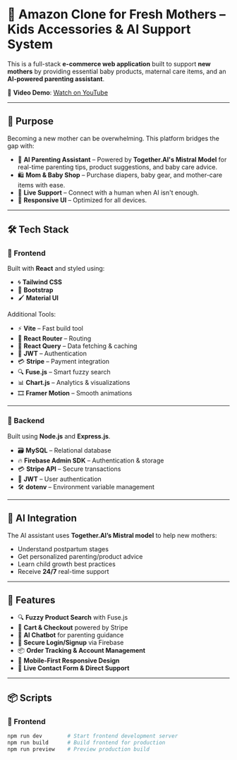 # 👶 Amazon Clone for Fresh Mothers – Kids Accessories & AI Support System

This is a full-stack **e-commerce web application** built to support **new mothers** by providing essential baby products, maternal care items, and an **AI-powered parenting assistant**.

🎥 **Video Demo**: [Watch on YouTube](https://youtu.be/Y3R7-EHfLJ8?si=pg7Uf_KqdrJMgWvX)

---

## 🧠 Purpose

Becoming a new mother can be overwhelming. This platform bridges the gap with:

- 🤖 **AI Parenting Assistant** – Powered by **Together.AI's Mistral Model** for real-time parenting tips, product suggestions, and baby care advice.  
- 🛍️ **Mom & Baby Shop** – Purchase diapers, baby gear, and mother-care items with ease.  
- 💬 **Live Support** – Connect with a human when AI isn't enough.  
- 📱 **Responsive UI** – Optimized for all devices.

---

## 🛠 Tech Stack

### 🔹 Frontend

Built with **React** and styled using:

- 🌀 **Tailwind CSS**
- 🧩 **Bootstrap**
- 🖌️ **Material UI**

Additional Tools:
- ⚡ **Vite** – Fast build tool
- 🔀 **React Router** – Routing
- 🔄 **React Query** – Data fetching & caching
- 🔐 **JWT** – Authentication
- 💳 **Stripe** – Payment integration
- 🔍 **Fuse.js** – Smart fuzzy search
- 📊 **Chart.js** – Analytics & visualizations
- 🎞️ **Framer Motion** – Smooth animations

---

### 🔸 Backend

Built using **Node.js** and **Express.js**.

- 🗃️ **MySQL** – Relational database
- 🔥 **Firebase Admin SDK** – Authentication & storage
- 💳 **Stripe API** – Secure transactions
- 🔐 **JWT** – User authentication
- 🛠️ **dotenv** – Environment variable management

---

## 🤖 AI Integration

The AI assistant uses **Together.AI’s Mistral model** to help new mothers:

- Understand postpartum stages
- Get personalized parenting/product advice
- Learn child growth best practices
- Receive **24/7** real-time support

---

## 🚀 Features

- 🔍 **Fuzzy Product Search** with Fuse.js  
- 🛒 **Cart & Checkout** powered by Stripe  
- 🧠 **AI Chatbot** for parenting guidance  
- 🔐 **Secure Login/Signup** via Firebase  
- 📦 **Order Tracking & Account Management**  
- 📱 **Mobile-First Responsive Design**  
- 💬 **Live Contact Form & Direct Support**

---

## 📦 Scripts

### 🔧 Frontend

```bash
npm run dev        # Start frontend development server
npm run build      # Build frontend for production
npm run preview    # Preview production build
